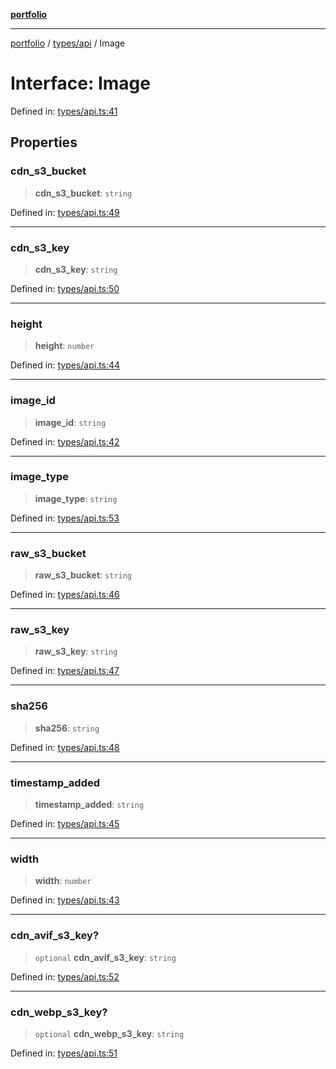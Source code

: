 [**portfolio**](../../../README.md)

***

[portfolio](../../../modules.md) / [types/api](../README.md) / Image

# Interface: Image

Defined in: [types/api.ts:41](https://github.com/tnorlund/Portfolio/blob/be4a4fcb1f00a4ba4a25ebea5eba0866cd1ced33/portfolio/types/api.ts#L41)

## Properties

### cdn\_s3\_bucket

> **cdn\_s3\_bucket**: `string`

Defined in: [types/api.ts:49](https://github.com/tnorlund/Portfolio/blob/be4a4fcb1f00a4ba4a25ebea5eba0866cd1ced33/portfolio/types/api.ts#L49)

***

### cdn\_s3\_key

> **cdn\_s3\_key**: `string`

Defined in: [types/api.ts:50](https://github.com/tnorlund/Portfolio/blob/be4a4fcb1f00a4ba4a25ebea5eba0866cd1ced33/portfolio/types/api.ts#L50)

***

### height

> **height**: `number`

Defined in: [types/api.ts:44](https://github.com/tnorlund/Portfolio/blob/be4a4fcb1f00a4ba4a25ebea5eba0866cd1ced33/portfolio/types/api.ts#L44)

***

### image\_id

> **image\_id**: `string`

Defined in: [types/api.ts:42](https://github.com/tnorlund/Portfolio/blob/be4a4fcb1f00a4ba4a25ebea5eba0866cd1ced33/portfolio/types/api.ts#L42)

***

### image\_type

> **image\_type**: `string`

Defined in: [types/api.ts:53](https://github.com/tnorlund/Portfolio/blob/be4a4fcb1f00a4ba4a25ebea5eba0866cd1ced33/portfolio/types/api.ts#L53)

***

### raw\_s3\_bucket

> **raw\_s3\_bucket**: `string`

Defined in: [types/api.ts:46](https://github.com/tnorlund/Portfolio/blob/be4a4fcb1f00a4ba4a25ebea5eba0866cd1ced33/portfolio/types/api.ts#L46)

***

### raw\_s3\_key

> **raw\_s3\_key**: `string`

Defined in: [types/api.ts:47](https://github.com/tnorlund/Portfolio/blob/be4a4fcb1f00a4ba4a25ebea5eba0866cd1ced33/portfolio/types/api.ts#L47)

***

### sha256

> **sha256**: `string`

Defined in: [types/api.ts:48](https://github.com/tnorlund/Portfolio/blob/be4a4fcb1f00a4ba4a25ebea5eba0866cd1ced33/portfolio/types/api.ts#L48)

***

### timestamp\_added

> **timestamp\_added**: `string`

Defined in: [types/api.ts:45](https://github.com/tnorlund/Portfolio/blob/be4a4fcb1f00a4ba4a25ebea5eba0866cd1ced33/portfolio/types/api.ts#L45)

***

### width

> **width**: `number`

Defined in: [types/api.ts:43](https://github.com/tnorlund/Portfolio/blob/be4a4fcb1f00a4ba4a25ebea5eba0866cd1ced33/portfolio/types/api.ts#L43)

***

### cdn\_avif\_s3\_key?

> `optional` **cdn\_avif\_s3\_key**: `string`

Defined in: [types/api.ts:52](https://github.com/tnorlund/Portfolio/blob/be4a4fcb1f00a4ba4a25ebea5eba0866cd1ced33/portfolio/types/api.ts#L52)

***

### cdn\_webp\_s3\_key?

> `optional` **cdn\_webp\_s3\_key**: `string`

Defined in: [types/api.ts:51](https://github.com/tnorlund/Portfolio/blob/be4a4fcb1f00a4ba4a25ebea5eba0866cd1ced33/portfolio/types/api.ts#L51)
